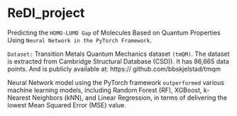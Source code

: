 # ReDI_project
Predicting the `HOMO-LUMO Gap` of Molecules Based on Quantum Properties Using `Neural Network in the PyTorch Framework`.

`Dataset:` Transition Metals Quantum Mechanics dataset `(tmQM)`. 
The dataset is extracted from Cambridge Structural Database (CSD)). It has 86,665 data points. And is publicly available at: https:// github.com/bbskjelstad/tmqm

Neural Network model using the PyTorch framework `outperformed` various machine learning models, including Random Forest (RF), XGBoost, k-Nearest Neighbors (kNN), and Linear Regression, in terms of delivering the lowest Mean Squared Error (MSE) value.
